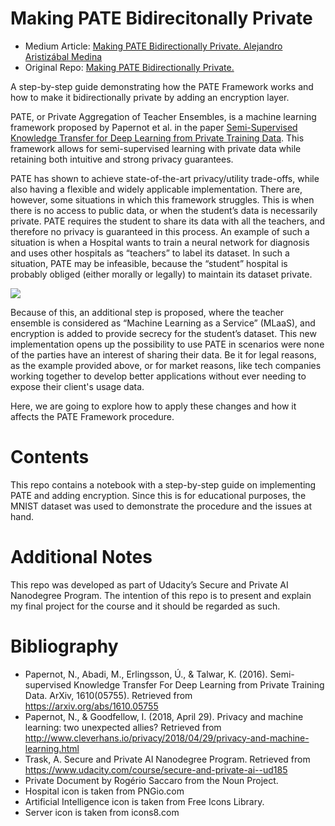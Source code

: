 # Making PATE Bidirecitonally Private

- Medium Article: [Making PATE Bidirectionally Private. Alejandro Aristizábal Medina](https://medium.com/@alejandro.aristizabal24/making-pate-bidirectionally-private-6d060f039227)
- Original Repo: [Making PATE Bidirectionally Private.](https://github.com/aristizabal95/Making-PATE-Bidirecitonally-Private)

A step-by-step guide demonstrating how the PATE Framework works and how to make it bidirectionally private by adding an encryption layer.

PATE, or Private Aggregation of Teacher Ensembles, is a machine learning framework proposed by Papernot et al. in the paper [Semi-Supervised Knowledge Transfer for Deep Learning from Private Training Data](https://arxiv.org/pdf/1610.05755.pdf). This framework allows for semi-supervised learning with private data while retaining both intuitive and strong privacy guarantees.

PATE has shown to achieve state-of-the-art privacy/utility trade-offs, while also having a flexible and widely applicable implementation. There are, however, some situations in which this framework struggles. This is when there is no access to public data, or when the student’s data is necessarily private. PATE requires the student to share its data with all the teachers, and therefore no privacy is guaranteed in this process. An example of such a situation is when a Hospital wants to train a neural network for diagnosis and uses other hospitals as “teachers” to label its dataset. In such a situation, PATE may be infeasible, because the “student” hospital is probably obliged (either morally or legally) to maintain its dataset private.

<img src="https://miro.medium.com/max/700/1*fdQqKpG8b_Ywitg2tdjS5g.png">

Because of this, an additional step is proposed, where the teacher ensemble is considered as “Machine Learning as a Service” (MLaaS), and encryption is added to provide secrecy for the student’s dataset. This new implementation opens up the possibility to use PATE in scenarios were none of the parties have an interest of sharing their data. Be it for legal reasons, as the example provided above, or for market reasons, like tech companies working together to develop better applications without ever needing to expose their client's usage data.

Here, we are going to explore how to apply these changes and how it affects the PATE Framework procedure.

# Contents
This repo contains a notebook with a step-by-step guide on implementing PATE and adding encryption. Since this is for educational purposes, the MNIST dataset was used to demonstrate the procedure and the issues at hand.

# Additional Notes
This repo was developed  as part of Udacity’s Secure and Private AI Nanodegree Program. The intention of this repo is to present and explain my final project for the course and it should be regarded as such.

# Bibliography
- Papernot, N., Abadi, M., Erlingsson, Ú., & Talwar, K. (2016). Semi-supervised Knowledge Transfer For Deep Learning from Private Training Data. ArXiv, 1610(05755). Retrieved from https://arxiv.org/abs/1610.05755
- Papernot, N., & Goodfellow, I. (2018, April 29). Privacy and machine learning: two unexpected allies? Retrieved from http://www.cleverhans.io/privacy/2018/04/29/privacy-and-machine-learning.html
- Trask, A. Secure and Private AI Nanodegree Program. Retrieved from https://www.udacity.com/course/secure-and-private-ai--ud185
- Private Document by Rogério Saccaro from the Noun Project.
- Hospital icon is taken from PNGio.com
- Artificial Intelligence icon is taken from Free Icons Library.
- Server icon is taken from icons8.com
